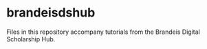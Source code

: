 # brandeisdshub

Files in this repository accompany tutorials from the Brandeis Digital Scholarship Hub. 
